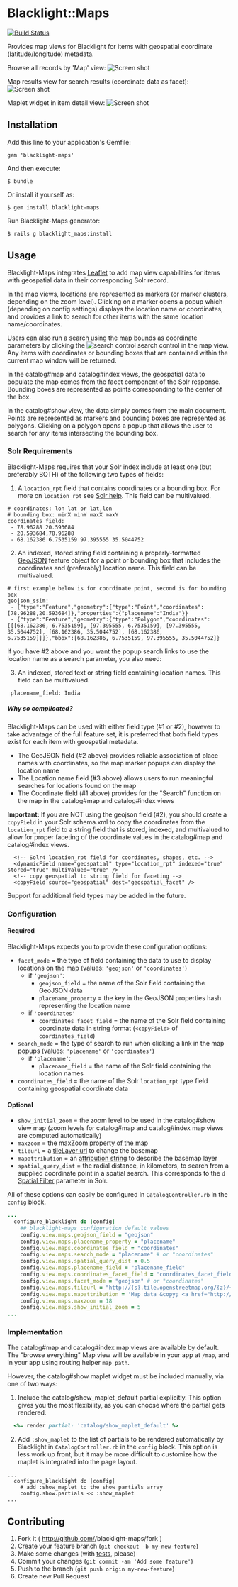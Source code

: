 # Blacklight::Maps

[![Build Status](https://travis-ci.org/sul-dlss/blacklight-maps.png?branch=master)](https://travis-ci.org/sul-dlss/blacklight-maps)

Provides map views for Blacklight for items with geospatial coordinate (latitude/longitude) metadata.

Browse all records by 'Map' view:
![Screen shot](docs/blacklight-maps_map-view.png)

Map results view for search results (coordinate data as facet):
![Screen shot](docs/blacklight-maps_index-view.png)

Maplet widget in item detail view:
![Screen shot](docs/blacklight-maps_show-view.png)

## Installation

Add this line to your application's Gemfile:

    gem 'blacklight-maps'

And then execute:

    $ bundle

Or install it yourself as:

    $ gem install blacklight-maps
    
Run Blacklight-Maps generator:
    
    $ rails g blacklight_maps:install

## Usage

Blacklight-Maps integrates [Leaflet](http://leafletjs.com/) to add map view capabilities for items with geospatial data in their corresponding Solr record.

In the map views, locations are represented as markers (or marker clusters, depending on the zoom level). Clicking on a marker opens a popup which (depending on config settings) displays the location name or coordinates, and provides a link to search for other items with the same location name/coordinates.

Users can also run a search using the map bounds as coordinate parameters by clicking the ![search control](docs/blacklight-maps_search-control.png) search control in the map view. Any items with coordinates or bounding boxes that are contained within the current map window will be returned.

In the catalog#map and catalog#index views, the geospatial data to populate the map comes from the facet component of the Solr response. Bounding boxes are represented as points corresponding to the center of the box.

In the catalog#show view, the data simply comes from the main document. Points are represented as markers and bounding boxes are represented as polygons. Clicking on a polygon opens a popup that allows the user to search for any items intersecting the bounding box.

### Solr Requirements

Blacklight-Maps requires that your Solr index include at least one (but preferably BOTH) of the following two types of fields:

1. A `location_rpt` field that contains coordinates or a bounding box. For more on `location_rpt` see [Solr help](https://cwiki.apache.org/confluence/display/solr/Spatial+Search). This field can be multivalued.

  ```
  # coordinates: lon lat or lat,lon
  # bounding box: minX minY maxX maxY
  coordinates_field: 
   - 78.96288 20.593684
   - 20.593684,78.96288
   - 68.162386 6.7535159 97.395555 35.5044752       
  ```

2. An indexed, stored string field containing a properly-formatted [GeoJSON](http://geojson.org) feature object for a point or bounding box that includes the coordinates and (preferably) location name. This field can be multivalued.

  ```
  # first example below is for coordinate point, second is for bounding box
  geojson_ssim:
   - {"type":"Feature","geometry":{"type":"Point","coordinates":[78.96288,20.593684]},"properties":{"placename":"India"}}
   - {"type":"Feature","geometry":{"type":"Polygon","coordinates":[[[68.162386, 6.7535159], [97.395555, 6.7535159], [97.395555, 35.5044752], [68.162386, 35.5044752], [68.162386, 6.7535159]]]},"bbox":[68.162386, 6.7535159, 97.395555, 35.5044752]}
  ```

  If you have #2 above and you want the popup search links to use the location name as a search parameter, you also need:

3. An indexed, stored text or string field containing location names. This field can be multivalued.

  ```
   placename_field: India
  ```

##### Why so complicated?
Blacklight-Maps can be used with either field type (#1 or #2), however to take advantage of the full feature set, it is preferred that both field types exist for each item with geospatial metadata.

* The GeoJSON field (#2 above) provides reliable association of place names with coordinates, so the map marker popups can display the location name
* The Location name field (#3 above) allows users to run meaningful searches for locations found on the map
* The Coordinate field (#1 above) provides for the "Search" function on the map in the catalog#map and catalog#index views


**Important:** If you are NOT using the geojson field (#2), you should create a `copyField` in your Solr schema.xml to copy the coordinates from the `location_rpt` field to a string field that is stored, indexed, and multivalued to allow for proper faceting of the coordinate values in the catalog#map and catalog#index views.

```
  <!-- Solr4 location_rpt field for coordinates, shapes, etc. -->
  <dynamicField name="geospatial" type="location_rpt" indexed="true" stored="true" multiValued="true" />
  <!-- copy geospatial to string field for faceting -->
  <copyField source="geospatial" dest="geospatial_facet" />
```

Support for additional field types may be added in the future.

### Configuration

#### Required
Blacklight-Maps expects you to provide these configuration options:

+ `facet_mode`  = the type of field containing the data to use to display locations on the map (values: `'geojson'` or `'coordinates'`)
  - if `'geojson'`:
    + `geojson_field` = the name of the Solr field containing the GeoJSON data
    + `placename_property` = the key in the GeoJSON properties hash representing the location name
  - if `'coordinates'`
    + `coordinates_facet_field` = the name of the Solr field containing coordinate data in string format (`<copyField>` of `coordinates_field`)
+ `search_mode` = the type of search to run when clicking a link in the map popups (values: `'placename'` or `'coordinates'`)
  - if `'placename'`:
    + `placename_field` = the name of the Solr field containing the location names
+ `coordinates_field` = the name of the Solr `location_rpt` type field containing geospatial coordinate data

#### Optional

- `show_initial_zoom` = the zoom level to be used in the catalog#show view map (zoom levels for catalog#map and catalog#index map views are computed automatically)
- `maxzoom` =  the maxZoom [property of the map](http://leafletjs.com/reference.html#map-maxzoom)
- `tileurl` = a [tileLayer url](http://leafletjs.com/reference.html#tilelayer-l.tilelayer) to change the basemap
- `mapattribution` = an [attribution string](http://leafletjs.com/reference.html#tilelayer-attribution) to describe the basemap layer
- `spatial_query_dist` = the radial distance, in kilometers, to search from a supplied coordinate point in a spatial search. This corresponds to the `d` [Spatial Filter](https://cwiki.apache.org/confluence/display/solr/Spatial+Search) parameter in Solr. 


All of these options can easily be configured in `CatalogController.rb` in the `config` block.

```ruby
...
  configure_blacklight do |config|
    ## blacklight-maps configuration default values
    config.view.maps.geojson_field = "geojson"
    config.view.maps.placename_property = "placename"
    config.view.maps.coordinates_field = "coordinates"
    config.view.maps.search_mode = "placename" # or "coordinates"
    config.view.maps.spatial_query_dist = 0.5
    config.view.maps.placename_field = "placename_field"
    config.view.maps.coordinates_facet_field = "coordinates_facet_field"
    config.view.maps.facet_mode = "geojson" # or "coordinates"
    config.view.maps.tileurl = "http://{s}.tile.openstreetmap.org/{z}/{x}/{y}.png"
    config.view.maps.mapattribution = 'Map data &copy; <a href="http://openstreetmap.org">OpenStreetMap</a> contributors, <a href="http://creativecommons.org/licenses/by-sa/2.0/">CC-BY-SA</a>'
    config.view.maps.maxzoom = 18
    config.view.maps.show_initial_zoom = 5
...

```

### Implementation

The catalog#map and catalog#index map views are available by default. The "browse everything" Map view will be available in your app at `/map`, and in your app using routing helper `map_path`. 

However, the catalog#show maplet widget must be included manually, via one of two ways:

1. Include the catalog/show_maplet_default partial explicitly. This option gives you the most flexibility, as you can choose where the partial gets rendered.

  ```ruby
    <%= render partial: 'catalog/show_maplet_default' %>
  ```

2. Add `:show_maplet` to the list of partials to be rendered automatically by Blacklight in `CatalogController.rb` in the `config` block. This option is less work up front, but it may be more difficult to customize how the maplet is integrated into the page layout. 

  ```
  ...
    configure_blacklight do |config|
      # add :show_maplet to the show partials array
      config.show.partials << :show_maplet
  ...
  ```

## Contributing

1. Fork it ( http://github.com/<my-github-username>/blacklight-maps/fork )
2. Create your feature branch (`git checkout -b my-new-feature`)
3. Make some changes (with [tests](https://github.com/projectblacklight/blacklight/wiki/testing), please)
4. Commit your changes (`git commit -am 'Add some feature'`)
5. Push to the branch (`git push origin my-new-feature`)
6. Create new Pull Request
